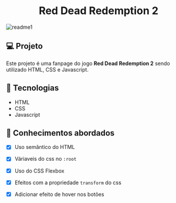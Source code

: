 <h1 align="center">
Red Dead Redemption 2
</h1>

![readme1](https://github.com/user-attachments/assets/a6c142c9-76e2-4457-bd83-8a631a1e3442)

## 💻 Projeto

Este projeto é uma fanpage do jogo **Red Dead Redemption 2** sendo utilizado HTML, CSS e Javascript.

## 🚀 Tecnologias

- HTML
- CSS
- Javascript

## 📔 Conhecimentos abordados

- [x] Uso semântico do HTML
- [x] Váriaveis do css no `:root`
- [x] Uso do CSS Flexbox
- [x] Efeitos com a propriedade `transform` do css
- [x] Adicionar efeito de hover nos botões

